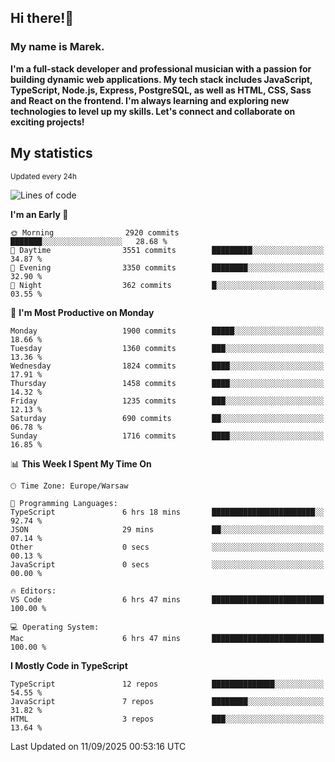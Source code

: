 ## Hi there!👋 ##
### My name is Marek. ###

**I'm a full-stack developer and professional musician with a passion for building dynamic web applications. My tech stack includes JavaScript, TypeScript, Node.js, Express, PostgreSQL, as well as HTML, CSS, Sass and React on the frontend. I'm always learning and exploring new technologies to level up my skills. Let's connect and collaborate on exciting projects!**

## My statistics ##
<sub>Updated every 24h</sub>
<!--START_SECTION:waka-->
![Lines of code](https://img.shields.io/badge/From%20Hello%20World%20I%27ve%20Written-1.4%20million%20lines%20of%20code-blue)

**I'm an Early 🐤** 

```text
🌞 Morning                2920 commits        ███████░░░░░░░░░░░░░░░░░░   28.68 % 
🌆 Daytime                3551 commits        █████████░░░░░░░░░░░░░░░░   34.87 % 
🌃 Evening                3350 commits        ████████░░░░░░░░░░░░░░░░░   32.90 % 
🌙 Night                  362 commits         █░░░░░░░░░░░░░░░░░░░░░░░░   03.55 % 
```
📅 **I'm Most Productive on Monday** 

```text
Monday                   1900 commits        █████░░░░░░░░░░░░░░░░░░░░   18.66 % 
Tuesday                  1360 commits        ███░░░░░░░░░░░░░░░░░░░░░░   13.36 % 
Wednesday                1824 commits        ████░░░░░░░░░░░░░░░░░░░░░   17.91 % 
Thursday                 1458 commits        ████░░░░░░░░░░░░░░░░░░░░░   14.32 % 
Friday                   1235 commits        ███░░░░░░░░░░░░░░░░░░░░░░   12.13 % 
Saturday                 690 commits         ██░░░░░░░░░░░░░░░░░░░░░░░   06.78 % 
Sunday                   1716 commits        ████░░░░░░░░░░░░░░░░░░░░░   16.85 % 
```


📊 **This Week I Spent My Time On** 

```text
🕑︎ Time Zone: Europe/Warsaw

💬 Programming Languages: 
TypeScript               6 hrs 18 mins       ███████████████████████░░   92.74 % 
JSON                     29 mins             ██░░░░░░░░░░░░░░░░░░░░░░░   07.14 % 
Other                    0 secs              ░░░░░░░░░░░░░░░░░░░░░░░░░   00.13 % 
JavaScript               0 secs              ░░░░░░░░░░░░░░░░░░░░░░░░░   00.00 % 

🔥 Editors: 
VS Code                  6 hrs 47 mins       █████████████████████████   100.00 % 

💻 Operating System: 
Mac                      6 hrs 47 mins       █████████████████████████   100.00 % 
```

**I Mostly Code in TypeScript** 

```text
TypeScript               12 repos            ██████████████░░░░░░░░░░░   54.55 % 
JavaScript               7 repos             ████████░░░░░░░░░░░░░░░░░   31.82 % 
HTML                     3 repos             ███░░░░░░░░░░░░░░░░░░░░░░   13.64 % 
```




 Last Updated on 11/09/2025 00:53:16 UTC
<!--END_SECTION:waka-->

<!--
**MarekSax/MarekSax** is a ✨ _special_ ✨ repository because its `README.md` (this file) appears on your GitHub profile.

Here are some ideas to get you started:

- 🔭 I’m currently working on ...
- 🌱 I’m currently learning ...
- 👯 I’m looking to collaborate on ...
- 🤔 I’m looking for help with ...
- 💬 Ask me about ...
- 📫 How to reach me: ...
- 😄 Pronouns: ...
- ⚡ Fun fact: ...
-->
